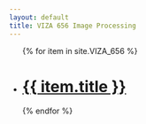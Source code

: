 ```yaml
---
layout: default
title: VIZA 656 Image Processing
---
```

<ul>
	{% for item in site.VIZA_656 %}
		<li>
		<h1>
			<a href="{{ item.url }}">{{ item.title }}</a>
		</h1>
		</li>
		<!-- <p>{{ item.content | markdownify }}</p> -->
	{% endfor %}
</ul>
